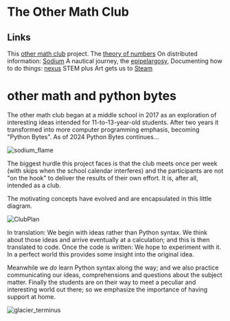 # The Other Math Club


## Links

This [other math club](https://github.com/robfatland/othermathclub) project.
The [theory of numbers](https://github.com/robfatland/ant)
On distributed information: [Sodium](https://github.com/robfatland/sodium) 
A nautical journey, the [epipelargosy](https://github.com/geosmart/oceanography),
Documenting how to do things: [nexus](https://robfatland.github.io/nexus/)
STEM plus Art gets us to [Steam](https://github.com/robfatland/steam)


# other math and python bytes


The other math club began at a middle school in 2017 as an exploration of 
interesting ideas intended for 11-to-13-year-old students. After two years it
transformed into more computer programming emphasis, becoming "Python Bytes".
As of 2024 Python Bytes continues...


![sodium_flame](https://github.com/user-attachments/assets/5c2e40d3-e73d-4fd4-b8ca-67ae2cc30add)


The biggest hurdle this project faces is that the club meets once per week
(with skips when the school calendar interferes) and the participants are 
not "on the hook" to deliver the results of their own effort. It is, after
all, intended as a club. 


The motivating concepts have evolved and are encapsulated in this little diagram.


![ClubPlan](https://github.com/user-attachments/assets/238549f4-197d-4dab-990e-de6712e7c4b9)


In translation: We begin with ideas rather than Python syntax. We think about those ideas
and arrive eventually at a calculation; and this is then translated to code. Once the code
is written: We hope to experiment with it. In a perfect world this provides some insight
into the original idea.


Meanwhile we *do* learn Python syntax along the way; and we also practice communicating
our ideas, comprehensions and questions about the subject matter. Finally the students 
are on their way to meet a peculiar and interesting world out there; so we
emphasize the importance of having support at home.


![glacier_terminus](https://github.com/user-attachments/assets/fcc5eef9-a74e-4b89-a7ca-2c410c841d94)


